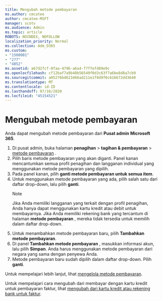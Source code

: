 ```yaml
---
title: Mengubah metode pembayaran
ms.author: cmcatee
author: cmcatee-MSFT
manager: scotv
ms.audience: Admin
ms.topic: article
ROBOTS: NOINDEX, NOFOLLOW
localization_priority: Normal
ms.collection: Adm_O365
ms.custom:
- "1500001"
- "277"
- "4852"
ms.assetid: a67d2fcf-0faa-4796-a6a4-f7ffefd89e9c
ms.openlocfilehash: cf12baf7a9b40b56549f0d3c63f7a6be8d8a7cb9
ms.sourcegitcommit: a05276bd623466ad211e1f8d9f0c616672dd3640
ms.translationtype: MT
ms.contentlocale: id-ID
ms.lasthandoff: 07/16/2020
ms.locfileid: "45154521"
---
```

# <a name="change-payment-method"></a>Mengubah metode pembayaran

Anda dapat mengubah metode pembayaran dari **Pusat admin Microsoft 365**.
  
1. Di pusat admin, buka halaman **penagihan**  >  **tagihan & pembayaran**  >  [metode pembayaran](https://go.microsoft.com/fwlink/p/?linkid=2018806) .
2. Pilih baris metode pembayaran yang akan diganti. Panel kanan mencantumkan semua profil penagihan dan langganan individual yang menggunakan metode pembayaran yang dipilih.
3. Pada panel kanan, pilih **ganti metode pembayaran untuk semua item**.
4. Untuk menggunakan metode pembayaran yang ada, pilih salah satu dari daftar drop-down, lalu pilih **ganti**.
    > [!NOTE]
    > Jika Anda memiliki langganan yang terkait dengan profil penagihan, Anda hanya dapat menggunakan kartu kredit atau debit untuk membayarnya. Jika Anda memiliki rekening bank yang tercantum di halaman **metode pembayaran** , mereka tidak tersedia untuk memilih dalam daftar drop-down.
5. Untuk menambahkan metode pembayaran baru, pilih **Tambahkan metode pembayaran**.
6. Di panel **Tambahkan metode pembayaran** , masukkan informasi akun, lalu pilih **Simpan**. Anda harus menggunakan metode pembayaran dari negara yang sama dengan penyewa Anda.
7. Metode pembayaran baru sudah dipilih dalam daftar drop-down. Pilih **ganti**.

Untuk mempelajari lebih lanjut, lihat [mengelola metode pembayaran](https://docs.microsoft.com/microsoft-365/commerce/billing-and-payments/manage-payment-methods).

Untuk mempelajari cara mengubah dari membayar dengan kartu kredit untuk pembayaran faktur, lihat [mengubah dari kartu kredit atau rekening bank untuk faktur](https://docs.microsoft.com/microsoft-365/commerce/billing-and-payments/change-payment-method#change-from-credit-card-or-bank-account-to-invoice).